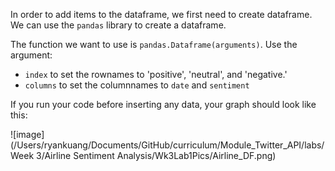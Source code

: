 <!--title={Generating tweets for produce_dataframe()}-->

<!--concepts={dataframes.mdx}-->

In order to add items to the dataframe, we first need to create dataframe. We can use the `pandas` library to create a dataframe. 

The function we want to use is `pandas.Dataframe(arguments)`. Use the argument: 

* `index` to set the rownames to 'positive', 'neutral', and 'negative.'
* `columns` to set the columnnames to `date` and `sentiment`



If you run your code before inserting any data, your graph should look like this: 

![image](/Users/ryankuang/Documents/GitHub/curriculum/Module_Twitter_API/labs/Week 3/Airline Sentiment Analysis/Wk3Lab1Pics/Airline_DF.png)

